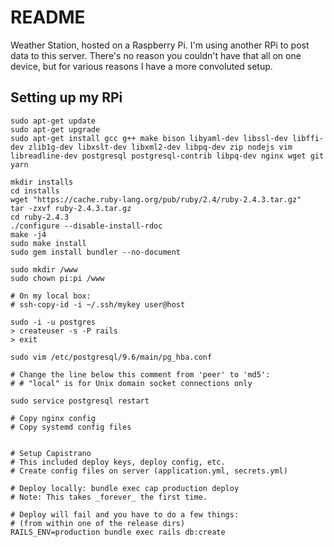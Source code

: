 # README

Weather Station, hosted on a Raspberry Pi. I'm using another RPi to post data to this server. There's no reason you couldn't have that all on one device, but for various reasons I have a more convoluted setup.

## Setting up my RPi

    sudo apt-get update
    sudo apt-get upgrade
    sudo apt-get install gcc g++ make bison libyaml-dev libssl-dev libffi-dev zlib1g-dev libxslt-dev libxml2-dev libpq-dev zip nodejs vim libreadline-dev postgresql postgresql-contrib libpq-dev nginx wget git yarn
    
    mkdir installs
    cd installs
    wget "https://cache.ruby-lang.org/pub/ruby/2.4/ruby-2.4.3.tar.gz"
    tar -zxvf ruby-2.4.3.tar.gz
    cd ruby-2.4.3
    ./configure --disable-install-rdoc
    make -j4
    sudo make install
    sudo gem install bundler --no-document
    
    sudo mkdir /www
    sudo chown pi:pi /www

    # On my local box:
    # ssh-copy-id -i ~/.ssh/mykey user@host
    
    sudo -i -u postgres
    > createuser -s -P rails
    > exit
    
    sudo vim /etc/postgresql/9.6/main/pg_hba.conf
    
    # Change the line below this comment from 'peer' to 'md5':
    # # "local" is for Unix domain socket connections only
    
    sudo service postgresql restart
    
    # Copy nginx config
    # Copy systemd config files
    
    
    # Setup Capistrano
    # This included deploy keys, deploy config, etc.
    # Create config files on server (application.yml, secrets.yml)
    
    # Deploy locally: bundle exec cap production deploy
    # Note: This takes _forever_ the first time.
    
    # Deploy will fail and you have to do a few things:
    # (from within one of the release dirs)
    RAILS_ENV=production bundle exec rails db:create